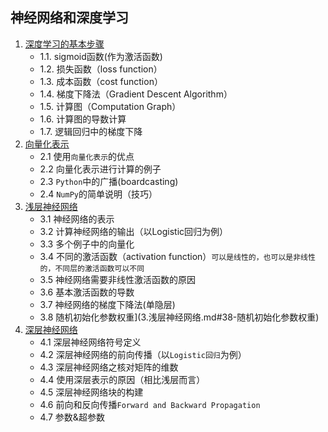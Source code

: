 ## 神经网络和深度学习

1. [深度学习的基本步骤](1.深度学习的基本步骤(以二分类问题为例).md)
    - 1.1. sigmoid函数(作为激活函数)
    - 1.2. 损失函数（loss function）
    - 1.3. 成本函数（cost function）
    - 1.4. 梯度下降法（Gradient Descent Algorithm）
    - 1.5. 计算图（Computation Graph）
    - 1.6. 计算图的导数计算
    - 1.7. 逻辑回归中的梯度下降
2. [向量化表示](2.向量化表示.md)
    - 2.1 使用`向量化表示`的优点
    - 2.2 向量化表示进行计算的例子
    - 2.3 `Python`中的广播(boardcasting)
    - 2.4 `NumPy`的简单说明（技巧）
3. [浅层神经网络](3.浅层神经网络.md)
    - 3.1 神经网络的表示
    - 3.2 计算神经网络的输出（以Logistic回归为例）
    - 3.3 多个例子中的向量化
    - 3.4 不同的激活函数（activation function）`可以是线性的，也可以是非线性的，不同层的激活函数可以不同`
    - 3.5 神经网络需要非线性激活函数的原因
    - 3.6 基本激活函数的导数
    - 3.7 神经网络的梯度下降法(单隐层)
    - 3.8 随机初始化参数权重](3.浅层神经网络.md#38-随机初始化参数权重)
4. [深层神经网络](4.深层神经网络.md)
    - 4.1 深层神经网络符号定义
    - 4.2 深层神经网络的前向传播（以`Logistic回归`为例）
    - 4.3 深层神经网络之核对矩阵的维数
    - 4.4 使用深层表示的原因（相比浅层而言）
    - 4.5 深层神经网络块的构建
    - 4.6 前向和反向传播`Forward and Backward Propagation`
    - 4.7 参数&超参数
